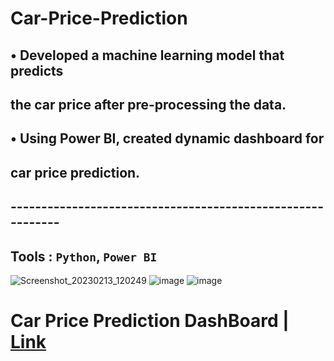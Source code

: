 # **Car-Price-Prediction**

##  • Developed a machine learning model that predicts
##    the car price after pre-processing the data.
##  • Using Power BI, created dynamic dashboard for
##    car price prediction.
##  -----------------------------------------------------------
##   Tools : `Python`, `Power BI`
![Screenshot_20230213_120249](https://user-images.githubusercontent.com/116962572/218387608-81bd55f8-2a74-4307-bf8f-05379a47d2e0.png)
![image](https://user-images.githubusercontent.com/116962572/218387740-6a8426fc-c954-4c58-8ac8-310c7c2d0929.png)
![image](https://user-images.githubusercontent.com/116962572/218387790-13cc0488-7e67-458a-9021-e87b27589933.png)


# Car Price Prediction DashBoard | [Link](https://app.powerbi.com/groups/me/reports/b6942304-7504-47a5-8860-12fd2f6626f4/ReportSection)
